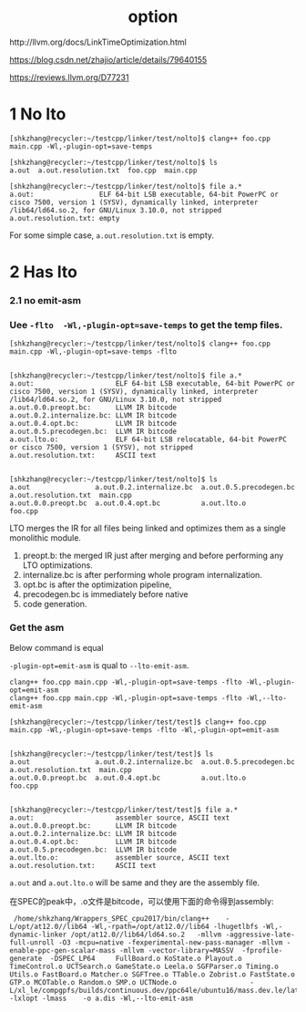 <h1 align="center">option</h1>
http://llvm.org/docs/LinkTimeOptimization.html

https://blog.csdn.net/zhajio/article/details/79640155

https://reviews.llvm.org/D77231

# 1 No lto

```shell
[shkzhang@recycler:~/testcpp/linker/test/nolto]$ clang++ foo.cpp main.cpp -Wl,-plugin-opt=save-temps

[shkzhang@recycler:~/testcpp/linker/test/nolto]$ ls
a.out  a.out.resolution.txt  foo.cpp  main.cpp

[shkzhang@recycler:~/testcpp/linker/test/nolto]$ file a.*
a.out:                ELF 64-bit LSB executable, 64-bit PowerPC or cisco 7500, version 1 (SYSV), dynamically linked, interpreter /lib64/ld64.so.2, for GNU/Linux 3.10.0, not stripped
a.out.resolution.txt: empty
```

For some simple case, `a.out.resolution.txt` is empty.



# 2 Has lto

### 2.1 no emit-asm

### Uee `-flto  -Wl,-plugin-opt=save-temps` to get the temp files.

```shell
[shkzhang@recycler:~/testcpp/linker/test/nolto]$ clang++ foo.cpp main.cpp -Wl,-plugin-opt=save-temps -flto


[shkzhang@recycler:~/testcpp/linker/test/nolto]$ file a.*
a.out:                    ELF 64-bit LSB executable, 64-bit PowerPC or cisco 7500, version 1 (SYSV), dynamically linked, interpreter /lib64/ld64.so.2, for GNU/Linux 3.10.0, not stripped
a.out.0.0.preopt.bc:      LLVM IR bitcode
a.out.0.2.internalize.bc: LLVM IR bitcode
a.out.0.4.opt.bc:         LLVM IR bitcode
a.out.0.5.precodegen.bc:  LLVM IR bitcode
a.out.lto.o:              ELF 64-bit LSB relocatable, 64-bit PowerPC or cisco 7500, version 1 (SYSV), not stripped
a.out.resolution.txt:     ASCII text


[shkzhang@recycler:~/testcpp/linker/test/nolto]$ ls
a.out                a.out.0.2.internalize.bc  a.out.0.5.precodegen.bc  a.out.resolution.txt  main.cpp
a.out.0.0.preopt.bc  a.out.0.4.opt.bc          a.out.lto.o              foo.cpp
```



LTO merges the IR for all files being linked and optimizes them as a 
single monolithic module. 

1. preopt.b: the merged IR just after merging and before performing any LTO optimizations.
2.  internalize.bc is after performing whole program internalization. 
3. opt.bc is after the optimization pipeline,
4. precodegen.bc is immediately before native 
5. code generation.



### Get the asm

Below command is equal

`-plugin-opt=emit-asm` is qual to `--lto-emit-asm`.

```shell
clang++ foo.cpp main.cpp -Wl,-plugin-opt=save-temps -flto -Wl,-plugin-opt=emit-asm
clang++ foo.cpp main.cpp -Wl,-plugin-opt=save-temps -flto -Wl,--lto-emit-asm
```



```shell
[shkzhang@recycler:~/testcpp/linker/test/test]$ clang++ foo.cpp main.cpp -Wl,-plugin-opt=save-temps -flto -Wl,-plugin-opt=emit-asm


[shkzhang@recycler:~/testcpp/linker/test/test]$ ls
a.out                a.out.0.2.internalize.bc  a.out.0.5.precodegen.bc  a.out.resolution.txt  main.cpp
a.out.0.0.preopt.bc  a.out.0.4.opt.bc          a.out.lto.o              foo.cpp


[shkzhang@recycler:~/testcpp/linker/test/test]$ file a.*
a.out:                    assembler source, ASCII text
a.out.0.0.preopt.bc:      LLVM IR bitcode
a.out.0.2.internalize.bc: LLVM IR bitcode
a.out.0.4.opt.bc:         LLVM IR bitcode
a.out.0.5.precodegen.bc:  LLVM IR bitcode
a.out.lto.o:              assembler source, ASCII text
a.out.resolution.txt:     ASCII text
```

`a.out` and `a.out.lto.o` will be same and they are the assembly file.





在SPEC的peak中，.o文件是bitcode，可以使用下面的命令得到assembly:

```shell
 /home/shkzhang/Wrappers_SPEC_cpu2017/bin/clang++    -L/opt/at12.0//lib64 -Wl,-rpath=/opt/at12.0//lib64 -lhugetlbfs -Wl,-dynamic-linker /opt/at12.0//lib64/ld64.so.2   -mllvm -aggressive-late-full-unroll -O3 -mcpu=native -fexperimental-new-pass-manager -mllvm -enable-ppc-gen-scalar-mass -mllvm -vector-library=MASSV  -fprofile-generate  -DSPEC_LP64     FullBoard.o KoState.o Playout.o TimeControl.o UCTSearch.o GameState.o Leela.o SGFParser.o Timing.o Utils.o FastBoard.o Matcher.o SGFTree.o TTable.o Zobrist.o FastState.o GTP.o MCOTable.o Random.o SMP.o UCTNode.o                  -L/xl_le/compgpfs/builds/continuous.dev/ppc64le/ubuntu16/mass.dev.le/latest/leppc/ -lxlopt -lmass    -o a.dis -Wl,--lto-emit-asm
```

